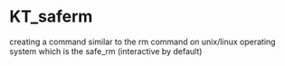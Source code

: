 # KT_saferm
creating a command similar to the rm command on unix/linux operating system which is the safe_rm (interactive by default)
